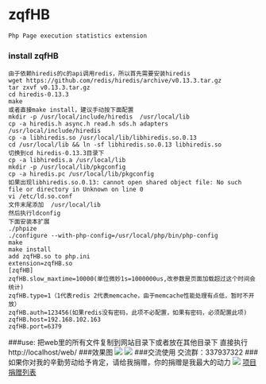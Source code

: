 # zqfHB
    Php Page execution statistics extension
### install zqfHB
	由于依赖hiredis的c的api调用redis，所以首先需要安装hiredis
	wget https://github.com/redis/hiredis/archive/v0.13.3.tar.gz
	tar zxvf v0.13.3.tar.gz
	cd hiredis-0.13.3
	make
	或者直接make install，建议手动按下面配置
	mkdir -p /usr/local/include/hiredis  /usr/local/lib
	cp -a hiredis.h async.h read.h sds.h adapters /usr/local/include/hiredis
	cp -a libhiredis.so /usr/local/lib/libhiredis.so.0.13
	cd /usr/local/lib && ln -sf libhiredis.so.0.13 libhiredis.so
	切换到cd hiredis-0.13.3目录下
	cp -a libhiredis.a /usr/local/lib
	mkdir -p /usr/local/lib/pkgconfig
	cp -a hiredis.pc /usr/local/lib/pkgconfig
	如果出现libhiredis.so.0.13: cannot open shared object file: No such file or directory in Unknown on line 0
	vi /etc/ld.so.conf
	文件末尾添加  /usr/local/lib
	然后执行ldconfig
	下面安装本扩展
	./phpize
	./configure --with-php-config=/usr/local/php/bin/php-config
	make
	make install
	add zqfHB.so to php.ini
	extension=zqfHB.so
	[zqfHB]
	zqfHB.slow_maxtime=10000(单位微妙1s=1000000us,改参数是页面加载超过这个时间会统计)
	zqfHB.type=1（1代表redis 2代表memcache，由于memcache性能处理有点低，暂时不开放）
	zqfHB.auth=123456(如果redis没有密码，此项不必配置，如果有密码，必须配置此项)
	zqfHB.host=192.168.102.163
	zqfHB.port=6379
###use:
	把web里的所有文件复制到网站目录下或者放在其他目录下
	直接执行http://localhost/web/
###效果图
![](https://github.com/qieangel2013/zqfHB/blob/master/images/img1.png)
![](https://github.com/qieangel2013/zqfHB/blob/master/images/img2.png)
###交流使用
	交流群：337937322
###如果你对我的辛勤劳动给予肯定，请给我捐赠，你的捐赠是我最大的动力
![](https://github.com/qieangel2013/zys/blob/master/public/images/pay.png)
[项目捐赠列表](https://github.com/qieangel2013/zys/wiki/%E9%A1%B9%E7%9B%AE%E6%8D%90%E8%B5%A0)
